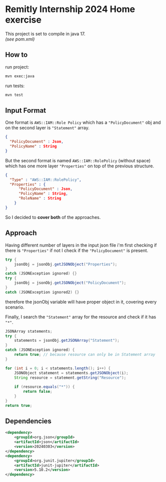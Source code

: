 # Remitly Internship 2024 Home exercise

This project is set to compile in java 17. <br> 
*(see pom.xml)*

## How to 

run project:
```bash
mvn exec:java
```

run tests:
```bash
mvn test
```

## Input Format

One format is `AWS::IAM::Role Policy` which has a `"PolicyDocument"`
obj and on the second layer is `"Statement"` array.
```json
{
  "PolicyDocument" : Json,
  "PolicyName" : String
}
```

But the second format is named `AWS::IAM::RolePolicy` (without space) which
has one more layer `"Properties"` on top of the previous structure.
```json
{
  "Type" : "AWS::IAM::RolePolicy",
  "Properties" : {
      "PolicyDocument" : Json,
      "PolicyName" : String,
      "RoleName" : String
    }
}
```
So I decided to **cover both** of the approaches.

## Approach

Having different number of layers in the input json file i'm first checking 
if there is `"Properties"` if not I check if the `"PolicyDocument"` is present.

```java
try {
    jsonObj = jsonObj.getJSONObject("Properties");
}
catch (JSONException ignored) {}
try {
    jsonObj = jsonObj.getJSONObject("PolicyDocument");
}
catch (JSONException ignored2) {}
```
therefore the jsonObj variable will have proper object in it,
covering every scenario.

Finally, I search the `"Statement"` array for the resource and check if it has `"*"`.

```java
JSONArray statements;
try {
    statements = jsonObj.getJSONArray("Statement");
}
catch (JSONException ignored) {
    return true; // because resource can only be in Statement array
}

for (int i = 0; i < statements.length(); i++) {
    JSONObject statement = statements.getJSONObject(i);
    String resource = statement.getString("Resource");
    
    if (resource.equals("*")) {
        return false;
    }
}
return true;
```

## Dependencies

```xml
<dependency>
    <groupId>org.json</groupId>
    <artifactId>json</artifactId>
    <version>20240303</version>
</dependency>
<dependency>
    <groupId>org.junit.jupiter</groupId>
    <artifactId>junit-jupiter</artifactId>
    <version>5.10.2</version>
</dependency>
```
